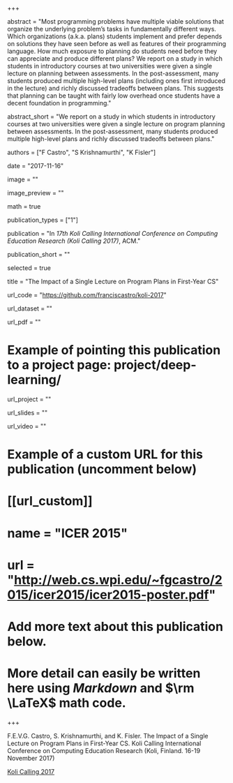 +++

abstract = "Most programming problems have multiple viable solutions that organize the underlying problem’s tasks in fundamentally different ways. Which organizations (a.k.a. plans) students implement and prefer depends on solutions they have seen before as well as features of their programming language. How much exposure to planning do students need before they can appreciate and produce different plans? We report on a study in which students in introductory courses at two universities were given a single lecture on planning between assessments. In the post-assessment, many students produced multiple high-level plans (including ones first introduced in the lecture) and richly discussed tradeoffs between plans. This suggests that planning can be taught with fairly low overhead once students have a decent foundation in programming."

abstract_short = "We report on a study in which students in introductory courses at two universities were given a single lecture on program planning between assessments. In the post-assessment, many students produced multiple high-level plans and richly discussed tradeoffs between plans."

authors = ["F Castro", "S Krishnamurthi", "K Fisler"]

date = "2017-11-16"

image = ""

image_preview = ""

math = true

publication_types = ["1"]

publication = "In *17th Koli Calling International Conference on Computing Education Research (Koli Calling 2017)*, ACM."

publication_short = ""

selected = true

title = "The Impact of a Single Lecture on Program Plans in First-Year CS"

url_code = "https://github.com/franciscastro/koli-2017"

url_dataset = ""

url_pdf = ""

# Example of pointing this publication to a project page: project/deep-learning/
url_project = ""

url_slides = ""

url_video = ""

# Example of a custom URL for this publication (uncomment below)
# [[url_custom]]
# name = "ICER 2015"
# url = "http://web.cs.wpi.edu/~fgcastro/2015/icer2015/icer2015-poster.pdf"

# Add more text about this publication below.
# More detail can easily be written here using *Markdown* and $\rm \LaTeX$ math code.

+++

F.E.V.G. Castro, S. Krishnamurthi, and K. Fisler. The Impact of a Single Lecture on Program Plans in First-Year CS. Koli Calling International Conference on Computing Education Research (Koli, Finland. 16-19 November 2017)

[Koli Calling 2017](http://www.kolicalling.fi/index.php/submissions/cfp-2017)
